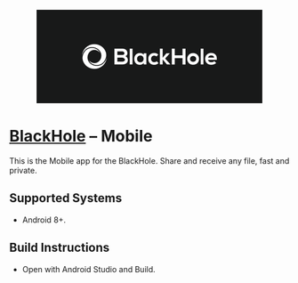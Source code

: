 <p align="center">
  <img src="res/head.png" alt="BlackHole"/>
</p>

# [BlackHole][BH_DOMAIN] – Mobile

This is the Mobile app for the BlackHole. Share and receive any file, fast and private.

## Supported Systems
* Android 8+.

## Build Instructions
* Open with Android Studio and Build.

[//]: # "LINKS"
[BH_DOMAIN]: https://blackhole.run/

